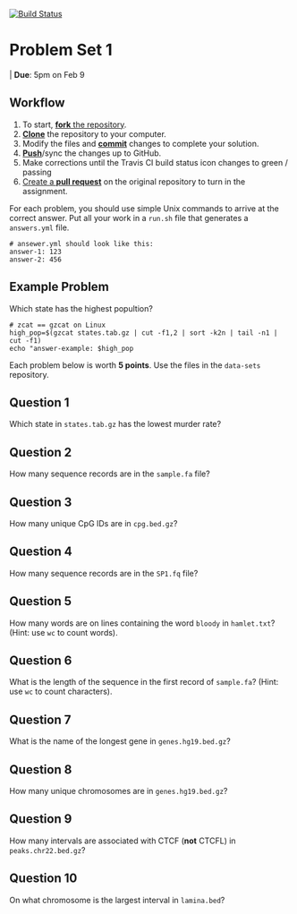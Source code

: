 [![Build Status](https://travis-ci.org/MOLB7621/problem-set-1.svg?branch=master)](https://travis-ci.org/MOLB7621/problem-set-1)

# Problem Set 1

| **Due**: 5pm on Feb 9 

## Workflow

1. To start, [**fork** the repository][forking].
1. [**Clone**][ref-clone] the repository to your computer.
1. Modify the files and [**commit**][ref-commit] changes to complete your
solution.
1. [**Push**][ref-push]/sync the changes up to GitHub.
1. Make corrections until the Travis CI build status icon changes to green
/ passing
1. [Create a **pull request**][pull-request] on the original repository to
turn in the assignment.

[forking]: https://guides.github.com/activities/forking/
[ref-clone]: http://gitref.org/creating/#clone
[ref-commit]: http://gitref.org/basic/#commit
[ref-push]: http://gitref.org/remotes/#push
[pull-request]: https://help.github.com/articles/creating-a-pull-request

For each problem, you should use simple Unix commands to arrive at the
correct answer.  Put all your work in a `run.sh` file that generates
a `answers.yml` file.

```
# ansewer.yml should look like this:
answer-1: 123
answer-2: 456
```

## Example Problem

Which state has the highest popultion?
```
# zcat == gzcat on Linux
high_pop=$(gzcat states.tab.gz | cut -f1,2 | sort -k2n | tail -n1 | cut -f1)
echo "answer-example: $high_pop
```

Each problem below is worth **5 points**. Use the files in the `data-sets`
repository.

## Question 1

Which state in `states.tab.gz` has the lowest murder rate?

## Question 2

How many sequence records are in the `sample.fa` file?

## Question 3

How many unique CpG IDs are in `cpg.bed.gz`?

## Question 4

How many sequence records are in the `SP1.fq` file?

## Question 5

How many words are on lines containing the word `bloody` in `hamlet.txt`? (Hint:
use `wc` to count words).

## Question 6

What is the length of the sequence in the first record of `sample.fa`?
(Hint: use `wc` to count characters).

## Question 7

What is the name of the longest gene in `genes.hg19.bed.gz`?

## Question 8

How many unique chromosomes are in `genes.hg19.bed.gz`?


## Question 9

How many intervals are associated with CTCF (**not** CTCFL) in `peaks.chr22.bed.gz`?

## Question 10

On what chromosome is the largest interval in `lamina.bed`?

